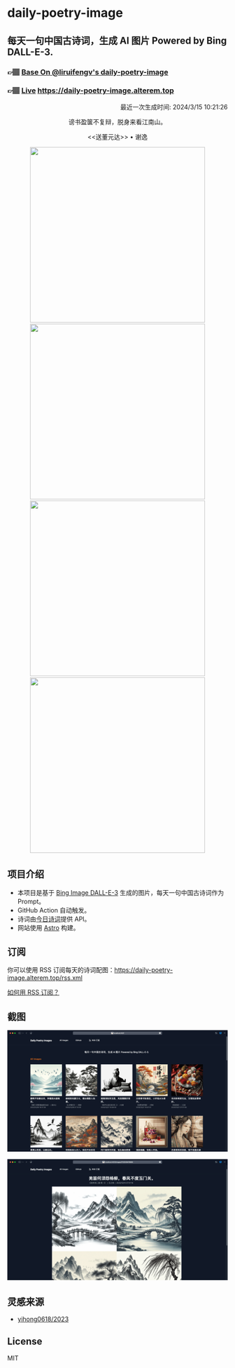 
# daily-poetry-image

## 每天一句中国古诗词，生成 AI 图片 Powered by Bing DALL-E-3.

### 👉🏽 [Base On @liruifengv's daily-poetry-image](https://github.com/liruifengv/daily-poetry-image)

### 👉🏽 [Live](https://daily-poetry-image.alterem.top/) https://daily-poetry-image.alterem.top

<p align="right">
  最近一次生成时间: 2024/3/15 10:21:26
</p>
<p align="center">
谤书盈箧不复辩，脱身来看江南山。
</p>
<p align="center">
<<送董元达>> • 谢逸
</p>
<p align="center">
<img src="https://tse3.mm.bing.net/th/id/OIG2.ytRABKHDf3UQw2uGbUtu" height="400" width="400" />
<img src="https://tse1.mm.bing.net/th/id/OIG2.ttw.Z92oH8fL1H4X0D41" height="400" width="400" />
<img src="https://tse4.mm.bing.net/th/id/OIG2.qx.K3CMZ01QPRP_uy846" height="400" width="400" />
<img src="https://tse3.mm.bing.net/th/id/OIG2.QP6rTXIApJRU2CJ.bkmX" height="400" width="400" />
</p>

## 项目介绍

-   本项目是基于 [Bing Image DALL-E-3](https://www.bing.com/images/create) 生成的图片，每天一句中国古诗词作为 Prompt。
-   GitHub Action 自动触发。
-   诗词由[今日诗词](https://www.jinrishici.com/)提供 API。
-   网站使用 [Astro](https://astro.build) 构建。

## 订阅

你可以使用 RSS 订阅每天的诗词配图：https://daily-poetry-image.alterem.top/rss.xml

[如何用 RSS 订阅？](https://zhuanlan.zhihu.com/p/55026716)

## 截图

![图片列表](./screenshots/Snipaste_2023-12-28_21-00-26.png)

![图片详情](./screenshots/Snipaste_2023-12-28_21-00-53.png)

## 灵感来源

-   [yihong0618/2023](https://github.com/yihong0618/2023)

## License

MIT
